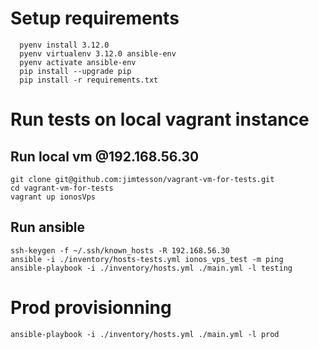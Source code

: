Setup requirements
=========

```
  pyenv install 3.12.0
  pyenv virtualenv 3.12.0 ansible-env
  pyenv activate ansible-env
  pip install --upgrade pip
  pip install -r requirements.txt
```

Run tests on local vagrant instance
=========

  ## Run local vm @192.168.56.30
    git clone git@github.com:jimtesson/vagrant-vm-for-tests.git
    cd vagrant-vm-for-tests
    vagrant up ionosVps

  ## Run ansible
    ssh-keygen -f ~/.ssh/known_hosts -R 192.168.56.30
    ansible -i ./inventory/hosts-tests.yml ionos_vps_test -m ping
    ansible-playbook -i ./inventory/hosts.yml ./main.yml -l testing

Prod provisionning
=========

    ansible-playbook -i ./inventory/hosts.yml ./main.yml -l prod